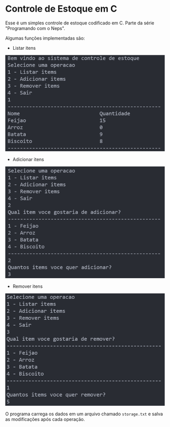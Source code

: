 # Controle de Estoque em C

Esse é um simples controle de estoque codificado em C. Parte da série "Programando com o Neps".

Algumas funções implementadas são:

- Listar itens

![Listar Itens](img/list_itens.png)

- Adicionar itens

![Listar Itens](img/add_itens.png)

- Remover itens

![Listar Itens](img/remove_itens.png)

O programa carrega os dados em um arquivo chamado `storage.txt` e salva as modificações após cada operação.

